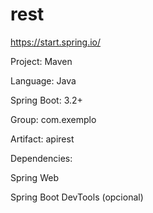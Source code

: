 # rest

https://start.spring.io/


Project: Maven

Language: Java

Spring Boot: 3.2+

Group: com.exemplo

Artifact: apirest

Dependencies:

Spring Web

Spring Boot DevTools (opcional)